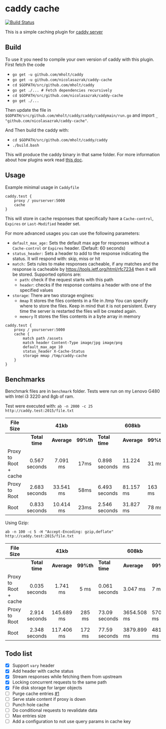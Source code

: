 # caddy cache

[![Build Status](https://travis-ci.org/nicolasazrak/caddy-cache.svg?branch=master)](https://travis-ci.org/nicolasazrak/caddy-cache)


This is a simple caching plugin for [caddy server](https://caddyserver.com/)

## Build

To use it you need to compile your own version of caddy with this plugin. First fetch the code

- `go get -u github.com/mholt/caddy`
- `go get -u github.com/nicolasazrak/caddy-cache`
- `cd $GOPATH/src/github.com/mholt/caddy`
- `go get ./... # Fetch dependencies recursively`
- `cd $GOPATH/src/github.com/nicolasazrak/caddy-cache`
- `go get ./...`

Then update the file in `$GOPATH/src/github.com/mholt/caddy/caddy/caddymain/run.go` and import `_ "github.com/nicolasazrak/caddy-cache"`.

And Then build the caddy with:

- `cd $GOPATH/src/github.com/mholt/caddy/caddy`
- `./build.bash`

This will produce the caddy binary in that same folder. For more information about how plugins work read [this doc](https://github.com/mholt/caddy/wiki/Writing-a-Plugin:-Directives). 

## Usage

Example minimal usage in `Caddyfile`

```
caddy.test {
    proxy / yourserver:5000
    cache
}
```

This will store in cache responses that specifically have a `Cache-control`, `Expires` or `Last-Modified` header set.

For more advanced usages you can use the following parameters: 

- `default_max_age:` Sets the default max age for responses without a `Cache-control` or `Expires` header. (Default: 60 seconds)
- `status_header:` Sets a header to add to the response indicating the status. It will respond with: skip, miss or hit
- `match:` Sets rules to make responses cacheable, if any matches and the response is cacheable by https://tools.ietf.org/html/rfc7234 then it will be stored. Supported options are:
    - `path`: check if the request starts with this path
    - `header`: checks if the response contains a header with one of the specified values
- `storage`: There are two storage engines:
    - `̀mmap` It stores the files contents in a file in /tmp You can specify where to store the files. Keep in mind that it is not persistent. Every time the server is restarted the files will be created again.
    - `memory` It stores the files contents in a byte array in memory

```
caddy.test {
    proxy / yourserver:5000
    cache {
        match path /assets
        match header Content-Type image/jpg image/png
        default_max_age 10
        status_header X-Cache-Status
        storage mmap /tmp/caddy-cache
    }
}
```


## Benchmarks

Benchmark files are in `benchmark` folder. Tests were run on my Lenovo G480 with Intel i3 3220 and 8gb of ram.

Test were executed with: `ab -n 2000 -c 25 http://caddy.test:2015/file.txt`


| File Size             ||                     41kb               ||                 |    608kb                ||                |   2.6M                   ||   
| ---                   |       :----:   |    :---:    |  :---:    |         ----    |    ----      | ----      |  :----:        |   ---        |   ---      |
|                       | **Total time** | **Average** | **99%th** |  **Total time** |  **Average** | **99%th** | **Total time** |  **Average** | **99%th**  |
| Proxy to Root + cache | 0.567 seconds  |  7.091 ms   |  17ms     | 0.898 seconds   | 11.224 ms    |  31 ms    |  2.525 seconds |  31.560 ms   |  51 ms     |
| Proxy to Root         | 2.683 seconds  | 33.541 ms   |  58ms     | 6.493 seconds   | 81.157 ms    | 163 ms    | 22.095 seconds | 276.187 ms   | 826 ms     |
| Root                  | 0.833 seconds  | 10.414 ms   |  23ms     | 2.546 seconds   | 31.827 ms    |  78 ms    |  8.695 seconds | 108.685 ms   | 258 ms     |

Using Gzip: 

`ab -n 100 -c 5 -H "Accept-Encoding: gzip,deflate" http://caddy.test:2015/file.txt`

| File Size             ||                     41kb               ||                 |    608kb                 ||                 |   2.6M                   ||
| ---                   |       :----:   |    :---:    |  :---:    |         ----    |    ----       | ----      |   :----:        |   ---        |   ---      |
|                       | **Total time** | **Average** | **99%th** |  **Total time** |  **Average**  | **99%th** |  **Total time** |  **Average** | **99%th**  |
| Proxy to Root + cache | 0.035 seconds  |   1.741 ms  |   5 ms    | 0.061 seconds   |    3.047 ms   |   7 ms    |   0.123 seconds |   6.154 ms   | 12 ms      |
| Proxy to Root         | 2.914 seconds  | 145.689 ms  | 285 ms    | 73.09 seconds   | 3654.508 ms   | 5709 ms   |  314.44 seconds | 16303.978 ms | 22725 ms   |
| Root                  | 2.348 seconds  | 117.406 ms  | 172 ms    | 77.59 seconds   | 3879.899 ms   | 4813 ms   |  308.66 seconds | 15433.155 ms | 20183 ms   |




## Todo list

- [x] Support `vary` header
- [x] Add header with cache status
- [x] Stream responses while fetching them from upstream
- [x] Locking concurrent requests to the same path
- [x] File disk storage for larger objects
- [ ] Purge cache entries [#1](https://github.com/nicolasazrak/caddy-cache/issues/1)
- [ ] Serve stale content if proxy is down
- [ ] Punch hole cache
- [ ] Do conditional requests to revalidate data
- [ ] Max entries size
- [ ] Add a configuration to not use query params in cache key